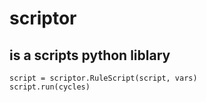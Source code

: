 <h1>scriptor</h1>
<h2>is a scripts python liblary</h2>
<code>script = scriptor.RuleScript(script, vars)
script.run(cycles)</code>
